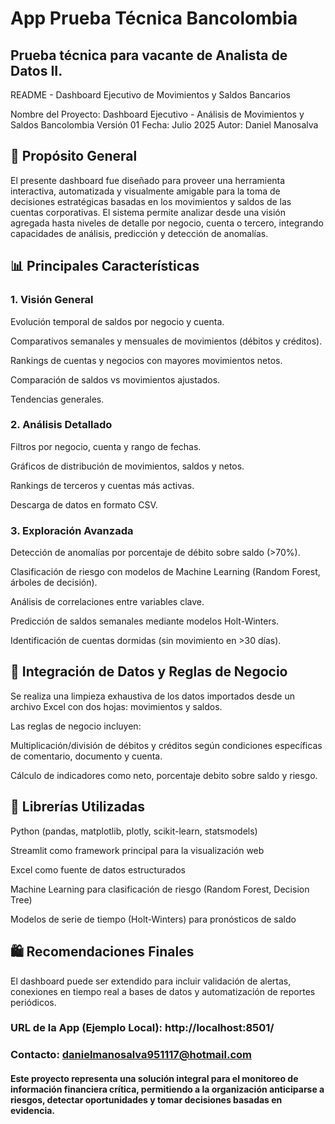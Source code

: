 # App Prueba Técnica Bancolombia
## Prueba técnica para vacante de Analista de Datos II.
README - Dashboard Ejecutivo de Movimientos y Saldos Bancarios

Nombre del Proyecto: Dashboard Ejecutivo - Análisis de Movimientos y Saldos Bancolombia 
Versión 01 
Fecha: Julio 2025
Autor: Daniel Manosalva

## 📅 Propósito General

El presente dashboard fue diseñado para proveer una herramienta interactiva, automatizada y visualmente amigable para la toma de decisiones estratégicas basadas en los movimientos y saldos de las cuentas corporativas. El sistema permite analizar desde una visión agregada hasta niveles de detalle por negocio, cuenta o tercero, integrando capacidades de análisis, predicción y detección de anomalías.

## 📊 Principales Características

### 1. Visión General

Evolución temporal de saldos por negocio y cuenta.

Comparativos semanales y mensuales de movimientos (débitos y créditos).

Rankings de cuentas y negocios con mayores movimientos netos.

Comparación de saldos vs movimientos ajustados.

Tendencias generales.

### 2. Análisis Detallado

Filtros por negocio, cuenta y rango de fechas.

Gráficos de distribución de movimientos, saldos y netos.

Rankings de terceros y cuentas más activas.

Descarga de datos en formato CSV.

### 3. Exploración Avanzada

Detección de anomalías por porcentaje de débito sobre saldo (>70%).

Clasificación de riesgo con modelos de Machine Learning (Random Forest, árboles de decisión).

Análisis de correlaciones entre variables clave.

Predicción de saldos semanales mediante modelos Holt-Winters.

Identificación de cuentas dormidas (sin movimiento en >30 días).



## 🔗 Integración de Datos y Reglas de Negocio

Se realiza una limpieza exhaustiva de los datos importados desde un archivo Excel con dos hojas: movimientos y saldos.

Las reglas de negocio incluyen:

Multiplicación/división de débitos y créditos según condiciones específicas de comentario, documento y cuenta.

Cálculo de indicadores como neto, porcentaje debito sobre saldo y riesgo.

## 🧰 Librerías Utilizadas

Python (pandas, matplotlib, plotly, scikit-learn, statsmodels)

Streamlit como framework principal para la visualización web

Excel como fuente de datos estructurados

Machine Learning para clasificación de riesgo (Random Forest, Decision Tree)

Modelos de serie de tiempo (Holt-Winters) para pronósticos de saldo


## 🛍️ Recomendaciones Finales

El dashboard puede ser extendido para incluir validación de alertas, conexiones en tiempo real a bases de datos y automatización de reportes periódicos.

### URL de la App (Ejemplo Local): http://localhost:8501/
### Contacto: danielmanosalva951117@hotmail.com

#### Este proyecto representa una solución integral para el monitoreo de información financiera crítica, permitiendo a la organización anticiparse a riesgos, detectar oportunidades y tomar decisiones basadas en evidencia.
